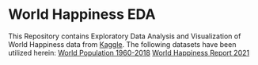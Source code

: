 # World Happiness EDA

This Repository contains Exploratory Data Analysis and Visualization of World Happiness data from [Kaggle](https://www.kaggle.com). The following datasets have been utilized herein:
[World Population 1960-2018](https://www.kaggle.com/imdevskp/world-population-19602018)
[World Happiness Report 2021](https://www.kaggle.com/ajaypalsinghlo/world-happiness-report-2021)
